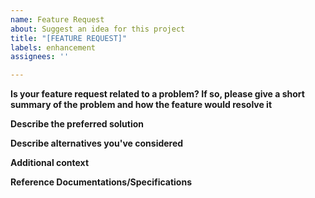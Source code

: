 ```yaml
---
name: Feature Request
about: Suggest an idea for this project
title: "[FEATURE REQUEST]"
labels: enhancement
assignees: ''

---
```


**Is your feature request related to a problem? If so, please give a short summary of the problem and how the feature would resolve it**
<!-- A clear and concise description of what the problem is. Ex. I'm always frustrated when [...] -->

**Describe the preferred solution**
<!-- A clear and concise description of what you want to happen. -->

**Describe alternatives you've considered**
<!-- A clear and concise description of any alternative solutions or features you've considered. -->

**Additional context**
<!-- Add any other context or screenshots about the feature request here. -->

**Reference Documentations/Specifications**
<!-- Provide links to any related documentation. -->
